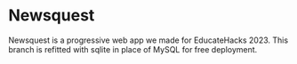 # Newsquest

Newsquest is a progressive web app we made for EducateHacks 2023. This branch is refitted with sqlite in place of MySQL for free deployment.
